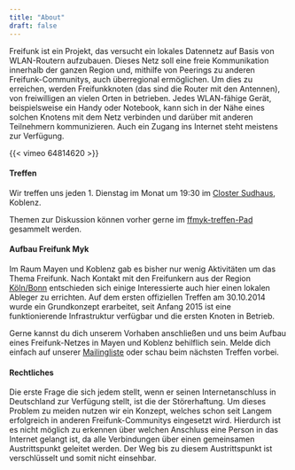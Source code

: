 ```yaml
---
title: "About"
draft: false
---
```


Freifunk ist ein Projekt, das versucht ein lokales Datennetz auf Basis von WLAN-Routern aufzubauen. Dieses Netz soll eine freie Kommunikation innerhalb der ganzen Region und, mithilfe von Peerings zu anderen Freifunk-Communitys, auch überregional ermöglichen. Um dies zu erreichen, werden Freifunkknoten (das sind die Router mit den Antennen), von freiwilligen an vielen Orten in betrieben. Jedes WLAN-fähige Gerät, beispielsweise ein Handy oder Notebook, kann sich in der Nähe eines solchen Knotens mit dem Netz verbinden und darüber mit anderen Teilnehmern kommunizieren. Auch ein Zugang ins Internet steht meistens zur Verfügung.

{{< vimeo 64814620 >}}


#### Treffen

Wir treffen uns jeden 1. Dienstag im Monat um 19:30 im [Closter Sudhaus](http://www.closter-sudhaus.de/), Koblenz.

Themen zur Diskussion können vorher gerne im [ffmyk-treffen-Pad](https://ffmyk.pads.ccc.de/treffen) gesammelt werden.


#### Aufbau Freifunk Myk

Im Raum Mayen und Koblenz gab es bisher nur wenig Aktivitäten um das Thema Freifunk. Nach Kontakt mit den Freifunkern aus der Region [Köln/Bonn](http://kbu.freifunk.net) entschieden sich einige Interessierte auch hier einen lokalen Ableger zu errichten. Auf dem ersten offiziellen Treffen am 30.10.2014 wurde ein Grundkonzept erarbeitet, seit Anfang 2015 ist eine funktionierende Infrastruktur verfügbar und die ersten Knoten in Betrieb.

Gerne kannst du dich unserem Vorhaben anschließen und uns beim Aufbau eines Freifunk-Netzes in Mayen und Koblenz behilflich sein. Melde dich einfach auf unserer [Mailingliste](http://lists.freifunk.net/mailman/listinfo/mayen-koblenz-freifunk.net) oder schau beim nächsten Treffen vorbei.

#### Rechtliches

Die erste Frage die sich jedem stellt, wenn er seinen Internetanschluss in Deutschland zur Verfügung stellt, ist die der Störerhaftung. Um dieses Problem zu meiden nutzen wir ein Konzept, welches schon seit Langem erfolgreich in anderen Freifunk-Communitys eingesetzt wird. Hierdurch ist es nicht möglich zu erkennen über welchen Anschluss eine Person in das Internet gelangt ist, da alle Verbindungen über einen gemeinsamen Austrittspunkt geleitet werden. Der Weg bis zu diesem Austrittspunkt ist verschlüsselt und somit nicht einsehbar.

